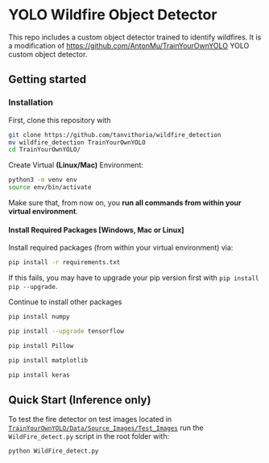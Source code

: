 # YOLO Wildfire Object Detector

This repo includes a custom object detector trained to identify wildfires. It is a modification of https://github.com/AntonMu/TrainYourOwnYOLO YOLO custom object detector. 

## Getting started
### Installation
First, clone this repository with
```bash
git clone https://github.com/tanvithoria/wildfire_detection
mv wildfire_detection TrainYourOwnYOLO
cd TrainYourOwnYOLO/
```
Create Virtual **(Linux/Mac)** Environment:
```bash
python3 -m venv env
source env/bin/activate
```
Make sure that, from now on, you **run all commands from within your virtual environment**.

#### Install Required Packages [Windows, Mac or Linux]
Install required packages (from within your virtual environment) via:

```bash
pip install -r requirements.txt
```
If this fails, you may have to upgrade your pip version first with `pip install pip --upgrade`.

Continue to install other packages

```bash
pip install numpy
```
```bash
pip install --upgrade tensorflow
```
```bash
pip install Pillow
```
```bash
pip install matplotlib
```

```bash
pip install keras
```

## Quick Start (Inference only)
To test the fire detector on test images located in [`TrainYourOwnYOLO/Data/Source_Images/Test_Images`](/Data/Source_Images/Test_Images) run the `WildFire_detect.py` script in the root folder with:

```bash
python WildFire_detect.py
```
